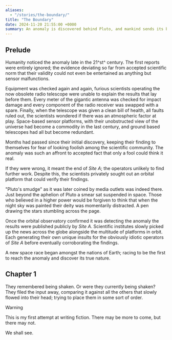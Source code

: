 ```yaml
---
aliases:
  - "/stories/the-boundary/"
title: "The Boundary"
date: 2024-11-20 21:55:00 +0000
summary: An anomaly is discovered behind Pluto, and mankind sends its best to investigate
---
```


## Prelude

Humanity noticed the anomaly late in the 21^st^ century.
The first reports were entirely ignored; the evidence deviating so far from accepted scientific norm that their validity could not even be entertained as anything but sensor malfunctions.

Equipment was checked again and again, furious scientists operating the now obsolete radio telescope were unable to explain the results that lay before them.
Every meter of the gigantic antenna was checked for impact damage and every component of the radio receiver was swapped with a spare.
Finally, when the telescope was given a clean bill of health, all faults ruled out, the scientists wondered if there was an atmospheric factor at play.
Space-based sensor platforms, with their unobstructed view of the universe had become a commodity in the last century, and ground based telescopes had all but become redundant.

Months had passed since their initial discovery, keeping their finding to themselves for fear of looking foolish among the scientific community.
The anomaly was such an affront to accepted fact that only a fool could think it real.

If they were wrong, it meant the end of _Site A_; the operators unlikely to find further work.
Despite this, the scientists privately sought out an orbital platform that could verify their findings.

"Pluto's smudge" as it was later coined by media outlets was indeed there.
Just beyond the aphelion of Pluto a smear sat suspended in space.
Those who believed in a higher power would be forgiven to think that when the night sky was painted their deity was momentarily distracted.
A pen drawing the stars stumbling across the page.

Once the orbital observatory confirmed it was detecting the anomaly the results were published publicly by _Site A_.
Scientific institutes slowly picked up the news across the globe alongside the multitude of platforms in orbit.
Each generating their own unique insults for the obviously idiotic operators of _Site A_ before eventually corroborating the findings.

A new space race began amongst the nations of Earth; racing to be the first to reach the anomaly and discover its true nature.

## Chapter 1

They remembered being shaken.
Or were they currently being shaken?
They filed the input away, comparing it against all the others that slowly flowed into their head; trying to place them in some sort of order.

> [!WARNING]
> This is my first attempt at writing fiction.
> There may be more to come, but there may not.
>
> We shall see.
